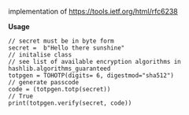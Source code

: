 implementation of https://tools.ietf.org/html/rfc6238

<b> Usage </b>

```
// secret must be in byte form
secret =  b"Hello there sunshine"
// initalise class
// see list of available encryption algorithms in hashlib.algorithms_guaranteed
totpgen = TOHOTP(digits= 6, digestmod="sha512")
// generate passcode
code = (totpgen.totp(secret))
// True
print(totpgen.verify(secret, code))
```
